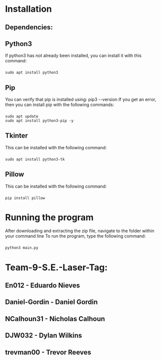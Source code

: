 # Installation

## Dependencies:

## Python3
If python3 has not already been installed, you can install it with this command:    
###     
    sudo apt install python3

## Pip
You can verify that pip is installed using: pip3 --version
If you get an error, then you can install pip with the following commands:
###     
    sudo apt update 
    sudo apt install python3-pip -y

## Tkinter
This can be installed with the following command:
###
    sudo apt install python3-tk

## Pillow
This can be installed with the following command:
###    
    pip install pillow

# Running the program

After downloading and extracting the zip file, navigate to the folder within your command line
To run the program, type the following command:
###    
    python3 main.py




# Team-9-S.E.-Laser-Tag:

## En012 - Eduardo Nieves
## Daniel-Gordin - Daniel Gordin
## NCalhoun31 - Nicholas Calhoun
## DJW032 - Dylan Wilkins
## trevman00 - Trevor Reeves
